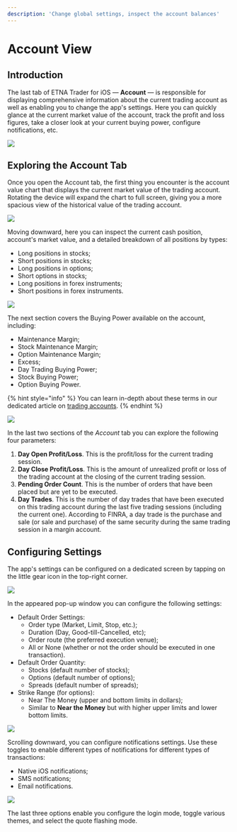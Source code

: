 ```yaml
---
description: 'Change global settings, inspect the account balances'
---
```


# Account View

## Introduction

The last tab of ETNA Trader for iOS — **Account** — is responsible for displaying comprehensive information about the current trading account as well as enabling you to change the app's settings. Here you can quickly glance at the current market value of the account, track the profit and loss figures, take a closer look at your current buying power, configure notifications, etc.

![](../../.gitbook/assets/img_0067_iphonexspacegrey_portrait%20%281%29.png)

## Exploring the Account Tab

Once you open the Account tab, the first thing you encounter is the account value chart that displays the current market value of the trading account. Rotating the device will expand the chart to full screen, giving you a more spacious view of the historical value of the trading account.

![](../../.gitbook/assets/img_0068_iphonexspacegrey_landscape.png)

Moving downward, here you can inspect the current cash position, account's market value, and a detailed breakdown of all positions by types:

* Long positions in stocks;
* Short positions in stocks;
* Long positions in options;
* Short options in stocks;
* Long positions in forex instruments;
* Short positions in forex instruments.

![](../../.gitbook/assets/img_0062_iphonexspacegrey_portrait%20%281%29.png)

The next section covers the Buying Power available on the account, including:

* Maintenance Margin;
* Stock Maintenance Margin;
* Option Maintenance Margin;
* Excess;
* Day Trading Buying Power;
* Stock Buying Power;
* Option Buying Power.

{% hint style="info" %}
You can learn in-depth about these terms in our dedicated article on [trading accounts](https://brokerhelp.etnatrader.com/administrator-guide/glossary/trading-accounts).
{% endhint %}

![](../../.gitbook/assets/img_0062_iphonexspacegrey_portrait.png)

In the last two sections of the _Account_ tab you can explore the following four parameters:

1. **Day Open Profit/Loss**. This is the profit/loss for the current trading session.
2. **Day Close Profit/Loss**. This is the amount of unrealized profit or loss of the trading account at the closing of the current trading session.
3. **Pending Order Count**. This is the number of orders that have been placed but are yet to be executed.
4. **Day Trades**. This is the number of day trades that have been executed on this trading account during the last five trading sessions \(including the current one\). According to FINRA, a day trade is the purchase and sale \(or sale and purchase\) of the same security during the same trading session in a margin account.

## Configuring Settings

The app's settings can be configured on a dedicated screen by tapping on the little gear icon in the top-right corner.

![](../../.gitbook/assets/img_0067_iphonexspacegrey_portrait.png)

In the appeared pop-up window you can configure the following settings:

* Default Order Settings:
  * Order type \(Market, Limit, Stop, etc.\);
  * Duration \(Day, Good-till-Cancelled, etc\);
  * Order route \(the preferred execution venue\);
  * All or None \(whether or not the order should be executed in one transaction\).
* Default Order Quantity:
  * Stocks \(default number of stocks\);
  * Options \(default number of options\);
  * Spreads \(default number of spreads\);
* Strike Range \(for options\):
  * Near The Money \(upper and bottom limits in dollars\);
  * Similar to **Near the Money** but with higher upper limits and lower bottom limits.

![](../../.gitbook/assets/img_0063_iphonexspacegrey_portrait.png)

Scrolling downward, you can configure notifications settings. Use these toggles to enable different types of notifications for different types of transactions:

* Native iOS notifications;
* SMS notifications;
* Email notifications.

![](../../.gitbook/assets/img_0064_iphonexspacegrey_portrait.png)

The last three options enable you configure the login mode, toggle various themes, and select the quote flashing mode.

